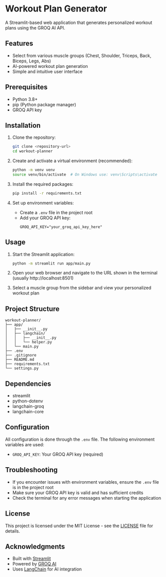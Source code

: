 # Workout Plan Generator

A Streamlit-based web application that generates personalized workout plans using the GROQ AI API.

## Features

- Select from various muscle groups (Chest, Shoulder, Triceps, Back, Biceps, Legs, Abs)
- AI-powered workout plan generation
- Simple and intuitive user interface

## Prerequisites

- Python 3.8+
- pip (Python package manager)
- GROQ API key

## Installation

1. Clone the repository:
   ```bash
   git clone <repository-url>
   cd workout-planner
   ```

2. Create and activate a virtual environment (recommended):
   ```bash
   python -m venv venv
   source venv/bin/activate  # On Windows use: venv\Scripts\activate
   ```

3. Install the required packages:
   ```bash
   pip install -r requirements.txt
   ```

4. Set up environment variables:
   - Create a `.env` file in the project root
   - Add your GROQ API key:
     ```
     GROQ_API_KEY="your_groq_api_key_here"
     ```

## Usage

1. Start the Streamlit application:
   ```bash
   python -m streamlit run app/main.py
   ```

2. Open your web browser and navigate to the URL shown in the terminal (usually http://localhost:8501)

3. Select a muscle group from the sidebar and view your personalized workout plan

## Project Structure

```
workout-planner/
├── app/
│   ├── __init__.py
│   ├── langchain/
│   │   ├── __init__.py
│   │   └── helper.py
│   └── main.py
├── .env
├── .gitignore
├── README.md
├── requirements.txt
└── settings.py
```

## Dependencies

- streamlit
- python-dotenv
- langchain-groq
- langchain-core

## Configuration

All configuration is done through the `.env` file. The following environment variables are used:

- `GROQ_API_KEY`: Your GROQ API key (required)

## Troubleshooting

- If you encounter issues with environment variables, ensure the `.env` file is in the project root
- Make sure your GROQ API key is valid and has sufficient credits
- Check the terminal for any error messages when starting the application

## License

This project is licensed under the MIT License - see the [LICENSE](LICENSE) file for details.

## Acknowledgments

- Built with [Streamlit](https://streamlit.io/)
- Powered by [GROQ AI](https://groq.com/)
- Uses [LangChain](https://www.langchain.com/) for AI integration
